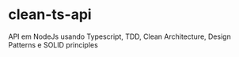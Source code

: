# clean-ts-api
API em NodeJs usando Typescript, TDD, Clean Architecture, Design Patterns e SOLID principles
